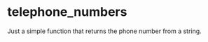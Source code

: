 telephone_numbers
=================

Just a simple function that returns the phone number from a string.
